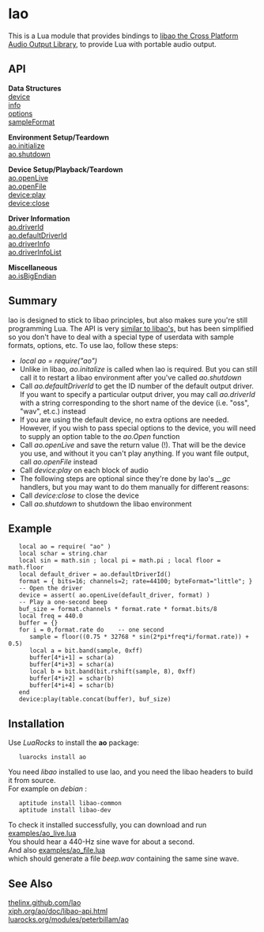 # lao

This is a Lua module that provides bindings to
[libao the Cross Platform Audio Output Library](https://xiph.org/ao/doc/libao-api.html),
to provide Lua with portable audio output.

## API

**Data Structures**   
[device](http://thelinx.github.io/lao/device.html)   
[info](http://thelinx.github.io/lao/info.html)   
[options](http://thelinx.github.io/lao/option.html)   
[sampleFormat](http://thelinx.github.io/lao/sample_format.html)   
   
**Environment Setup/Teardown**   
[ao.initialize](http://thelinx.github.io/lao/ao_initialize.html)   
[ao.shutdown](http://thelinx.github.io/lao/ao_shutdown.html)   
   
**Device Setup/Playback/Teardown**   
[ao.openLive](http://thelinx.github.io/lao/ao_open_live.html)   
[ao.openFile](http://thelinx.github.io/lao/ao_open_file.html)   
[device:play](http://thelinx.github.io/lao/device_play.html)   
[device:close](http://thelinx.github.io/lao/device_close.html)   
   
**Driver Information**   
[ao.driverId](http://thelinx.github.io/lao/ao_driver_id.html)   
[ao.defaultDriverId](http://thelinx.github.io/lao/ao_default_driver_id.html)   
[ao.driverInfo](http://thelinx.github.io/lao/ao_driver_info.html)   
[ao.driverInfoList](http://thelinx.github.io/lao/ao_driver_info_list.html)   
   

**Miscellaneous**   
[ao.isBigEndian](http://thelinx.github.io/lao/ao_is_big_endian.html)

## Summary

lao is designed to stick to libao principles, but also makes sure you're
still programming Lua. The API is very
[similar to libao's,](https://xiph.org/ao/doc/libao-api.html)
but has been simplified so you don't have to deal with a special type
of userdata with sample formats, options, etc.
To use lao, follow these steps:

*   *local ao = require("ao")*
*   Unlike in libao, *ao.initalize* is called when lao is required. But you can still call it to restart a libao environment after you've called *ao.shutdown*
*   Call *ao.defaultDriverId* to get the ID number of the default output driver. If you want to specify a particular output driver, you may call *ao.driverId* with a string corresponding to the short name of the device (i.e. "oss", "wav", et.c.) instead
*   If you are using the default device, no extra options are needed. However, if you wish to pass special options to the device, you will need to supply an option table to the *ao.Open* function
*   Call *ao.openLive* and save the return value (!). That will be the device you use, and without it you can't play anything. If you want file output, call *ao.openFile* instead
*   Call *device:play* on each block of audio
*   The following steps are optional since they're done by lao's *__gc* handlers, but you may want to do them manually for different reasons:
*   Call *device:close* to close the device
*   Call *ao.shutdown* to shutdown the libao environment

## Example

       local ao = require( "ao" )
       local schar = string.char
       local sin = math.sin ; local pi = math.pi ; local floor = math.floor
       local default_driver = ao.defaultDriverId()
       format = { bits=16; channels=2; rate=44100; byteFormat="little"; }
       -- Open the driver
       device = assert( ao.openLive(default_driver, format) )
       -- Play a one-second beep
       buf_size = format.channels * format.rate * format.bits/8
       local freq = 440.0
       buffer = {}
       for i = 0,format.rate do    -- one second
          sample = floor((0.75 * 32768 * sin(2*pi*freq*i/format.rate)) + 0.5)
          local a = bit.band(sample, 0xff)
          buffer[4*i+1] = schar(a)
          buffer[4*i+3] = schar(a)
          local b = bit.band(bit.rshift(sample, 8), 0xff)
          buffer[4*i+2] = schar(b)
          buffer[4*i+4] = schar(b)
       end
       device:play(table.concat(buffer), buf_size)

## Installation

Use *LuaRocks* to install the **ao** package:

       luarocks install ao

You need *libao* installed to use lao,
and you need the libao headers to build it from source.   
For example on *debian* :

       aptitude install libao-common
       aptitude install libao-dev

To check it installed successfully, you can download and run
[examples/ao\_live.lua](https://github.com/TheLinx/lao/blob/master/examples/ao_live.lua)   
You should hear a 440-Hz sine wave for about a second.   
And also
[examples/ao\_file.lua](https://github.com/TheLinx/lao/blob/master/examples/ao_file.lua)   
which should generate a file *beep.wav* containing the same sine wave.


## See Also

[thelinx.github.com/lao](http://thelinx.github.com/lao)   
[xiph.org/ao/doc/libao-api.html](https://xiph.org/ao/doc/libao-api.html)   
[luarocks.org/modules/peterbillam/ao](http://luarocks.org/modules/peterbillam/ao)
